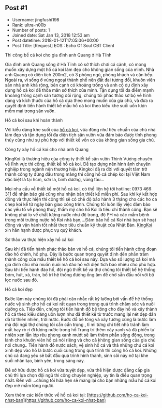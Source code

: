 ## Post #1
- Username: jingfushi198
- Rank: ultra-n00b
- Number of posts: 1
- Joined date: Sat Jan 13, 2018 12:53 am
- Post datetime: 2018-01-12T17:05:06+00:00
- Post Title: [Request] EOS : Echo Of Soul CBT Client

Thi công bể cá koi cho gia đình anh Quang ở Hà Tĩnh

Gia đình anh Quang sống ở Hà Tĩnh có sở thích chơi cá cảnh, có mong muốn xây dựng một hồ cá koi làm đẹp cho không gian sống của mình. Nhà anh Quang có diện tích 200m2, có 3 phòng ngủ, phòng khách và căn bếp. Ngoài ra, vì sống ở vùng ngoại thành phố nên đất đai tương đối, khuôn viên sân nhà anh khá rộng, bên cạnh có khoảng trống và anh có dự định xây dựng hồ cá koi để thõa mãn sở thích của mình. Tận dụng tối đa điểm mạnh khoảng trống cạnh sân tương đối rộng, chúng tôi phác thảo sơ bộ về hình dáng và kích thước của hồ cá dựa theo mong muốn của gia chủ, và đưa ra quyết định tiến hành thiết kế mẫu hồ cá koi theo kiểu khe suối uốn lượn mềm mại trong sân vườn.


Hồ cá koi sau khi hoàn thành

Với kiểu dáng khe suối của [hồ cá koi](http://bit.ly/ho-ca-koi), vừa đúng như tiêu chuẩn của chủ nhà làm đẹp và tận dụng tối đa diện tích sân vườn vừa đảm bảo được tính phong thủy cũng như sự phù hợp với thiết kế vốn có của không gian sống gia chủ.

Công ty xây hồ cá koi cho nhà anh Quang

KingKoi là thương hiệu của công ty thiết kế sân vườn Thịnh Vượng chuyên về lĩnh vực thi công, thiết kế hồ cá koi. Để tạo dựng nên hình ảnh chuyên nghiệp trong ngành nên thương hiệu Kingkoi đã ra đời với quyết tâm trở thành công ty đứng đầu trong mảng thi công hồ cá chép koi tại Việt Nam đặc biệt là tại hcm, sơn la, bình dương, vũng tàu...

Mọi nhu cầu về thiết kế một hồ cá koi, có thể liên hệ tới hotline: 0973 466 311 để nhận báo giá cũng như nhận bản thiết kế miễn phí. Sau khi ký kết hợp đồng và thực hiện thi công thì sẽ có chế độ bảo hành 3 tháng cho các ho ca chep koi kể từ ngày bàn giao công trình. Chúng tôi luôn lấy việc đảm bảo các yếu tố về phong thuỷ, thẩm mỹ cho hồ Koi là tiêu chí thành công. Bạn sẽ không phải lo về chất lượng nước như độ trong, độ PH và các mầm bệnh trong môi trường nước hồ Koi nhà bạn,…Đảm bảo hồ cá Koi nhà bạn sẽ hoạt động và vận hành tốt nhất theo tiêu chuẩn kỹ thuật của Nhật Bản. [KingKoi](https://storify.com/KingKoiVietNam) xin hân hạnh được phục vụ quý khách.

Sơ thảo va thực hiện xây hồ cá koi

Sau khi đã tiến hành phác thảo bản vẻ hồ cá, chúng tôi tiến hành công đoạn đào hố chính, hố phụ. Đây là bước quan trọng quyết định đến phần trăm thành công của mẫu thiết kế hồ cá koi sau này. Dựa vào số lượng cá koi mà gia đình chủ nhà muốn nuôi mà đào hố với diện tích bao nhiêu cho phù hợp. Sau khi tiến hành đào hố, đội ngũ thiết kế và thợ chúng tôi thiết kế hệ thống bơm, hút, xả, tràn, bố trí hệ thống đường ống âm để chờ sẵn đấu nối với bộ lọc nước sau đó.


Hồ cá koi đẹp

Bước làm này chúng tôi đã phải cân nhắc rất kỹ lưỡng bởi vấn đề hệ thống nước vệ sinh cho hồ cá koi rất quan trong trong quá trình chăm sóc và nuôi dưỡng cá.
Tiếp đến, chúng tôi tiến hành đổ bê tông cho đáy hồ và xây thành hồ cá theo kiểu dáng uốn lượn như đã thiết kế từ trước mang lại nét đẹp dân dã từ thiên nhiên, trời nước. Bước đổ bề tông và xây tường cũng là bước làm mà đội ngũ thợ chúng tôi cần cẩn trọng , tỉ mỉ từng chi tiết nhỏ tránh làm mất hay rò rỉ đi lượng nước trong hồ
Trang trí thêm cây xanh và đá phiến tự nhiên xen lẫn lớp rêu phong xanh mướt sẽ làm thêm phần sống động, trong lành cho khuôn viên hồ cá nói riêng và cho cả không gian sống của gia chủ nói chung.. Tiến hành đổ nước sách, vệ sinh hồ cá và thả những chú cá koi xinh đẹp vào hồ là bước cuối cùng trong quá trình thi công hồ cá koi. Những chú cá đang yêu sẽ bắt đầu quá trình hình thành, sinh sôi nảy nở tại khe suối nhân tạo, bình yên, trong sáng này.

Để sở hữu được hồ cá koi vừa tuyệt đẹp, vừa thể hiện được đẳng cấp gia chủ thì lựa chọn đội ngũ thi công chuyên nghiệp, uy tín là điều quan trọng nhất. Đến với …chúng tôi hứa hẹn sẽ mang lại cho bạn những mẫu hồ cá koi đẹp mê mẩm lòng người.

Xem thêm các kiến thức về hồ cá koi tại: [https://github.com/ho-ca-koi-nhat-ban](https://github.com/ho-ca-koi-nhat-ban)
